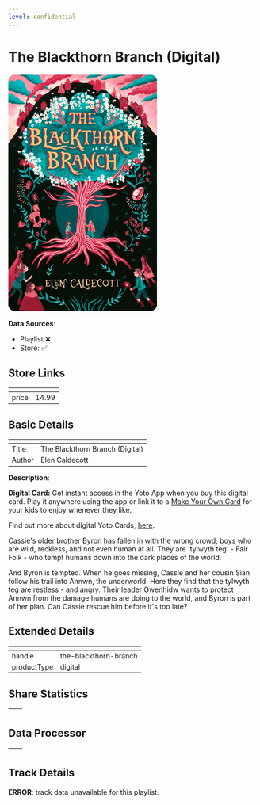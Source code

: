 ```yaml
---
level: confidential
---
```

# The Blackthorn Branch (Digital)

![card_[1BE0t].png](../../img/cards/card_[1BE0t].png)

**Data Sources**: 

- Playlist:❌
- Store: ✅


## Store Links

| <!-- --> | <!-- --> |
| - | - |
| price | 14.99 |


## Basic Details

| <!-- --> | <!-- --> |
| - | - |
| Title | The Blackthorn Branch (Digital) |
| Author | Elen Caldecott |

**Description**:

**Digital Card:** Get instant access in the Yoto App when you buy this digital card. Play it anywhere using the app or link it to a [Make Your Own Card](https://uk.yotoplay.com/pages/makeyourown) for your kids to enjoy whenever they like.

Find out more about digital Yoto Cards, [here](https://uk.yotoplay.com/blogs/yoto-journal/what-are-digital-yoto-cards).

Cassie's older brother Byron has fallen in with the wrong crowd; boys who are wild, reckless, and not even human at all. They are 'tylwyth teg' - Fair Folk - who tempt humans down into the dark places of the world.  

And Byron is tempted. When he goes missing, Cassie and her cousin Sian follow his trail into Annwn, the underworld. Here they find that the tylwyth teg are restless - and angry. Their leader Gwenhidw wants to protect Annwn from the damage humans are doing to the world, and Byron is part of her plan. Can Cassie rescue him before it's too late?


## Extended Details

| <!-- --> | <!-- --> |
| - | - |
| handle | the-blackthorn-branch |
| productType | digital |


## Share Statistics

| <!-- --> | <!-- --> |
| - | - |


## Data Processor

| <!-- --> | <!-- --> |
| - | - |


## Track Details

**ERROR**: track data unavailable for this playlist.
